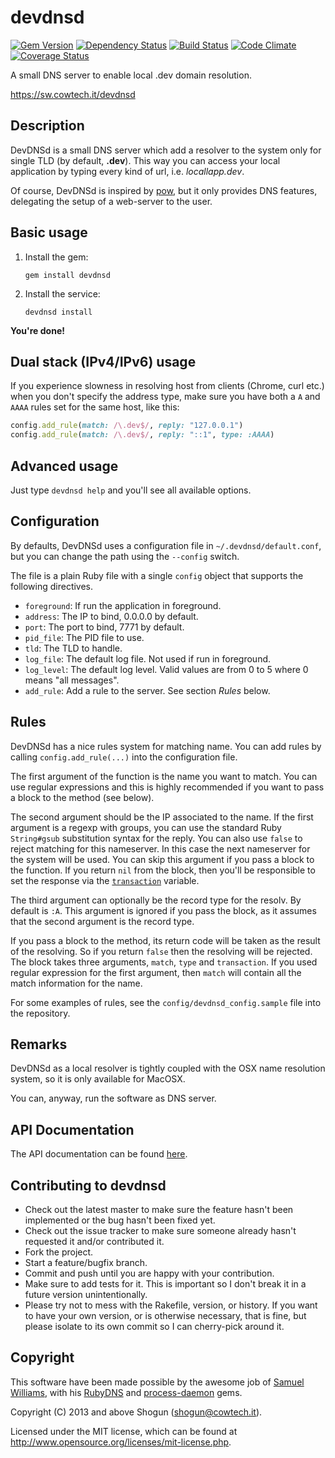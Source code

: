# devdnsd

[![Gem Version](https://badge.fury.io/rb/devdnsd.png)](http://badge.fury.io/rb/devdnsd)
[![Dependency Status](https://gemnasium.com/ShogunPanda/devdnsd.png?travis)](https://gemnasium.com/ShogunPanda/devdnsd)
[![Build Status](https://secure.travis-ci.org/ShogunPanda/devdnsd.png?branch=master)](http://travis-ci.org/ShogunPanda/devdnsd)
[![Code Climate](https://codeclimate.com/github/ShogunPanda/devdnsd.png)](https://codeclimate.com/github/ShogunPanda/devdnsd)
[![Coverage Status](https://coveralls.io/repos/github/ShogunPanda/devdnsd/badge.svg?branch=master)](https://coveralls.io/github/ShogunPanda/devdnsd?branch=master)

A small DNS server to enable local .dev domain resolution.

https://sw.cowtech.it/devdnsd

## Description

DevDNSd is a small DNS server which add a resolver to the system only for single TLD (by default, **.dev**). This way you can access your local application by typing every kind of url, i.e. *locallapp.dev*.

Of course, DevDNSd is inspired by [pow](https://github.com/37signals/pow), but it only provides DNS features, delegating the setup of a web-server to the user.

## Basic usage

1. Install the gem:

	`gem install devdnsd`

2. Install the service:

	`devdnsd install`

**You're done!**

## Dual stack (IPv4/IPv6) usage

If you experience slowness in resolving host from clients (Chrome, curl etc.) when you don't specify the address type, make sure you have both a `A` and `AAAA` rules set for the same host, like this:

```ruby
config.add_rule(match: /\.dev$/, reply: "127.0.0.1")
config.add_rule(match: /\.dev$/, reply: "::1", type: :AAAA)
```

## Advanced usage

Just type `devdnsd help` and you'll see all available options.

## Configuration

By defaults, DevDNSd uses a configuration file in `~/.devdnsd/default.conf`, but you can change the path using the `--config` switch.

The file is a plain Ruby file with a single `config` object that supports the following directives.

* `foreground`: If run the application in foreground.
* `address`: The IP to bind, 0.0.0.0 by default.
* `port`: The port to bind, 7771 by default.
* `pid_file`: The PID file to use.
* `tld`: The TLD to handle.
* `log_file`: The default log file. Not used if run in foreground.
* `log_level`: The default log level. Valid values are from 0 to 5 where 0 means "all messages".
* `add_rule`: Add a rule to the server. See section *Rules* below.

## Rules

DevDNSd has a nice rules system for matching name.
You can add rules by calling `config.add_rule(...)` into the configuration file.

The first argument of the function is the name you want to match. You can use regular expressions and this is highly recommended if you want to pass a block to the method (see below).

The second argument should be the IP associated to the name. If the first argument is a regexp with groups, you can use the standard Ruby `String#gsub` substitution syntax for the reply.
You can also use `false` to reject matching for this nameserver. In this case the next nameserver for the system will be used. You can skip this argument if you pass a block to the function.
If you return `nil` from the block, then you'll be responsible to set the response via the [`transaction`](http://rubydoc.info/gems/rubydns/RubyDNS/Transaction) variable.

The third argument can optionally be the record type for the resolv. By default is `:A`.
This argument is ignored if you pass the block, as it assumes that the second argument is the record type.

If you pass a block to the method, its return code will be taken as the result of the resolving. So if you return `false` then the resolving will be rejected. The block takes three arguments, `match`, `type` and `transaction`. If you used regular expression for the first argument, then `match` will contain all the match information for the name.

For some examples of rules, see the `config/devdnsd_config.sample` file into the repository.

## Remarks

DevDNSd as a local resolver is tightly coupled with the OSX name resolution system, so it is only available for MacOSX.

You can, anyway, run the software as DNS server.

## API Documentation

The API documentation can be found [here](https://sw.cowtech.it/devdnsd/docs).

## Contributing to devdnsd

* Check out the latest master to make sure the feature hasn't been implemented or the bug hasn't been fixed yet.
* Check out the issue tracker to make sure someone already hasn't requested it and/or contributed it.
* Fork the project.
* Start a feature/bugfix branch.
* Commit and push until you are happy with your contribution.
* Make sure to add tests for it. This is important so I don't break it in a future version unintentionally.
* Please try not to mess with the Rakefile, version, or history. If you want to have your own version, or is otherwise necessary, that is fine, but please isolate to its own commit so I can cherry-pick around it.

## Copyright

This software have been made possible by the awesome job of [Samuel Williams](https://github.com/ioquatix), with his [RubyDNS](https://github.com/rubydns) and [process-daemon](https://github.com/process-daemon) gems.

Copyright (C) 2013 and above Shogun (shogun@cowtech.it).

Licensed under the MIT license, which can be found at http://www.opensource.org/licenses/mit-license.php.
